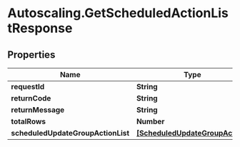 # Autoscaling.GetScheduledActionListResponse

## Properties
Name | Type | Description | Notes
------------ | ------------- | ------------- | -------------
**requestId** | **String** |  | [optional] 
**returnCode** | **String** |  | [optional] 
**returnMessage** | **String** |  | [optional] 
**totalRows** | **Number** |  | [optional] 
**scheduledUpdateGroupActionList** | [**[ScheduledUpdateGroupAction]**](ScheduledUpdateGroupAction.md) |  | [optional] 



